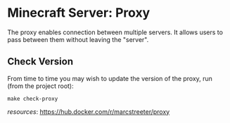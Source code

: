 # Minecraft Server: Proxy

The proxy enables connection between multiple servers. It allows users to pass between them without leaving the "server".

## Check Version
From time to time you may wish to update the version of the proxy, run (from the project root):

```
make check-proxy
```

_resources_: https://hub.docker.com/r/marcstreeter/proxy
